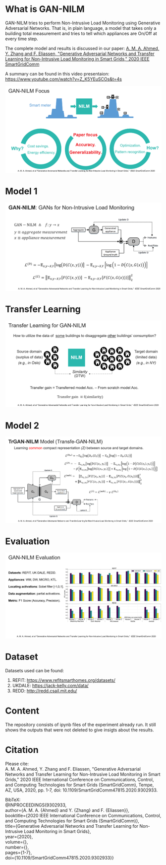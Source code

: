 # What is GAN-NILM
GAN-NILM tries to perform Non-Intrusive Load Monitoring using Generative Adversarial Networks.
That is, in plain language, a model that takes only a building total measurement and tries to tell which appliances are On/Off at every time step.  

The complete model and results is discussed in our paper:
[A. M. A. Ahmed, Y. Zhang and F. Eliassen, "Generative Adversarial Networks and Transfer Learning for Non-Intrusive Load Monitoring in Smart Grids," 2020 IEEE SmartGridComm](https://ieeexplore.ieee.org/document/9302933)

A summary can be found in this video presentaion:
https://www.youtube.com/watch?v=Z_K5YEuSCOs&t=4s  


![nilm](figures/NILM.png)


# Model 1

![nilm](figures/GANNILM.png)

# Transfer Learning
![nilm](figures/tl.png)

# Model 2 

![nilm](figures/trganilm.png)

# Evaluation

![nilm](figures/GANNILMeval.png)

# Dataset  
Datasets used can be found:  
1. REFIT: https://www.refitsmarthomes.org/datasets/  
2. UKDALE: https://jack-kelly.com/data/  
3. REDD: http://redd.csail.mit.edu/  

# Content  
The repository consists of ipynb files of the experiment already run. It still shows the outputs that were not deleted to give insigts about the results.  

# Citation  
Please cite:  
A. M. A. Ahmed, Y. Zhang and F. Eliassen, "Generative Adversarial Networks and Transfer Learning for Non-Intrusive Load Monitoring in Smart Grids," 2020 IEEE International Conference on Communications, Control, and Computing Technologies for Smart Grids (SmartGridComm), Tempe, AZ, USA, 2020, pp. 1-7, doi: 10.1109/SmartGridComm47815.2020.9302933.

BibTeX:  
@INPROCEEDINGS{9302933,  
  author={A. M. A. {Ahmed} and Y. {Zhang} and F. {Eliassen}},    
  booktitle={2020 IEEE International Conference on Communications, Control, and Computing Technologies for Smart Grids (SmartGridComm)},    
  title={Generative Adversarial Networks and Transfer Learning for Non-Intrusive Load Monitoring in Smart Grids},    
  year={2020},    
  volume={},  
  number={},    
  pages={1-7},    
  doi={10.1109/SmartGridComm47815.2020.9302933}}
  
